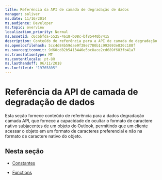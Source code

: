 ```yaml
---
title: Referência da API de camada de degradação de dados
manager: soliver
ms.date: 11/16/2014
ms.audience: Developer
ms.topic: overview
localization_priority: Normal
ms.assetid: c6c6bfda-5525-4618-b08c-bf85440b7415
description: Conteúdo de referência para a API de camada de degradação de dados, que fornece a capacidade de ocultar o formato de caractere nativo subjacentes de um objeto do Outlook.
ms.openlocfilehash: 5cc4d84b59dae9f38e7780b1c992693e830c188f
ms.sourcegitcommit: 9d60cd82b5413446e5bc8ace2cd689f683fb41a7
ms.translationtype: MT
ms.contentlocale: pt-BR
ms.lasthandoff: 06/11/2018
ms.locfileid: "19765805"
---
```

# <a name="data-degradation-layer-api-reference"></a>Referência da API de camada de degradação de dados

Esta seção fornece conteúdo de referência para a dados degradação camada API, que fornece a capacidade de ocultar o formato de caractere nativo subjacentes de um objeto do Outlook, permitindo que um cliente acessar o objeto em um formato de caracteres preferencial e não na formato de caractere nativo do objeto.
  
## <a name="in-this-section"></a>Nesta seção

- [Constantes](constants-data-degradation-layer-api.md)
    
- [Functions](functions-data-degradation-layer-api.md)
    

